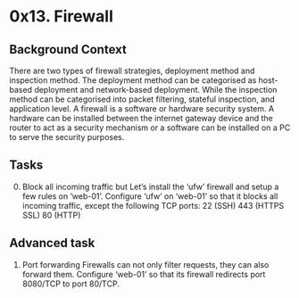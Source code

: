 # 0x13. Firewall
## Background Context
There are two types of firewall strategies, deployment method and inspection method. The deployment method can be categorised as host-based deployment and network-based deployment. While the inspection method can be categorised into packet filtering, stateful inspection, and application level. A firewall is a software or hardware security system. A hardware can be installed between the internet gateway device and the router to act as a security mechanism or a software can be installed on a PC to serve the security purposes.

## Tasks
0. Block all incoming traffic but
Let’s install the ‘ufw’ firewall and setup a few rules on ‘web-01’. Configure ‘ufw’ on ‘web-01’ so that it blocks all incoming traffic, except the following TCP ports:
22 (SSH)
443 (HTTPS SSL)
80 (HTTP)

## Advanced task
1. Port forwarding
Firewalls can not only filter requests, they can also forward them. Configure ‘web-01’ so that its firewall redirects port 8080/TCP to port 80/TCP. 

